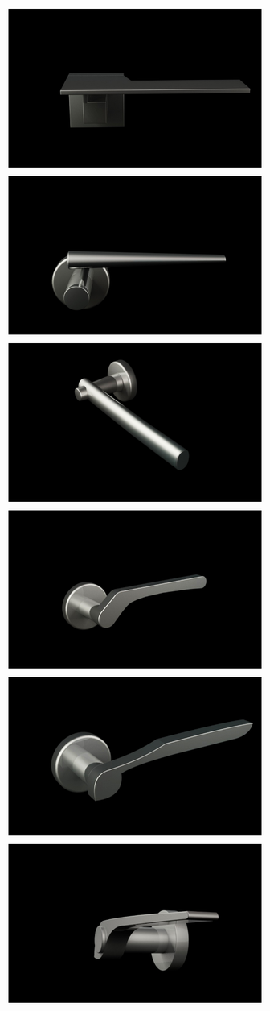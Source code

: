 ![](../img/handles/handle1.jpg)

![](../img/handles/handle2.jpg)

![](../img/handles/handle3.jpg)

![](../img/handles/handle4.jpg)

![](../img/handles/handle5.jpg)

![](../img/handles/handle6.jpg)